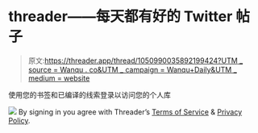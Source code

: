 # threader——每天都有好的 Twitter 帖子

> 原文:[https://threader.app/thread/1050990035892199424?UTM _ source = Wanqu . co&UTM _ campaign = Wanqu+Daily&UTM _ medium = website](https://threader.app/thread/1050990035892199424?utm_source=wanqu.co&utm_campaign=Wanqu+Daily&utm_medium=website)

使用您的书签和已编译的线索登录以访问您的个人库

![](../Images/ba37f843dfb60b3260d6fdedaaeb56ce.png) By signing in you agree with Threader’s [Terms of Service](tos) & [Privacy Policy](privacy).